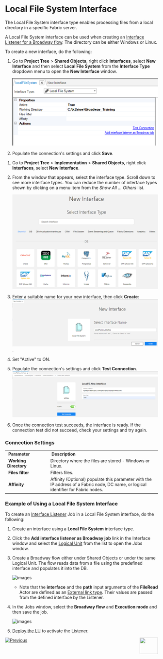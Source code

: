 # Local File System Interface


The Local File System interface type enables processing files from a local directory in a specific Fabric server.

A Local File System interface can be used when creating an [Interface Listener for a Broadway flow](/articles/19_Broadway/09_broadway_integration_with_Fabric.md#interface-listener-for-broadway-flows). The directory can be either Windows or Linux. 

To create a new interface, do the following:

<studio>

1. Go to **Project Tree** > **Shared Objects**, right click **Interfaces**, select **New Interface** and then select **Local File System** from the **Interface Type** dropdown menu to open the **New Interface** window.


   ![image](images/local_1.PNG)

2. Populate the connection's settings and click **Save**.

</studio>   


<web>

1. Go to **Project Tree** > **Implementation** > **Shared Objects**, right click **Interfaces**, select **New Interface**.
   
2. From the window that appears, select the interface type. Scroll down to see more interface types. You can reduce the number of interface types shown by clicking on a menu item from the *Show All ... Others* list. 
   
   ![image](images/local_3WEB.png)
   
3. Enter a suitable name for your new interface, then click **Create**:
   ![image](images/local_1WEB.PNG). 
   
4. Set "Active" to ON. 

4. Populate the connection's settings and click **Test Connection**.
   ![image](images/local_2WEB.PNG)
   
5. Once the connection test succeeds, the interface is ready. If the connection test did not succeed, check your settings and try again. 

</web>   



### Connection Settings

<table>
<tbody>
<tr>
<td width="200pxl">&nbsp;<strong>Parameter</strong></td>
<td width="700pxl">&nbsp;<strong>Description</strong></td>
</tr>
<tr>
<td>&nbsp;<strong>Working Directory&nbsp;</strong></td>
<td>Directory where the files are stored - Windows or Linux.</td>
</tr>
<tr>
<td>&nbsp;<strong>Files filter</strong></td>
<td>Filters files.</td>
</tr>
<tr>
<td>&nbsp;<strong>Affinity</strong></td>
<td>Affinity (Optional) populate this parameter with the IP address of a Fabric node, DC name, or logical identifier for Fabric nodes.</td>
</tr>
</tbody>
</table>




### Example of Using a Local File System Interface

To create an [Interface Listener](/articles/19_Broadway/09_broadway_integration_with_Fabric.md#interface-listener-for-broadway-flows) Job in a Local File System interface, do the following: 

1. Create an interface using a **Local File System** interface type.

2. Click the **Add interface listener as Broadway job** link in the Interface window and select the [Logical Unit](/articles/03_logical_units/01_LU_overview.md) from the list to open the Jobs window. 

3. Create a Broadway flow either under Shared Objects or under the same Logical Unit. The flow reads data from a file using the predefined interface and populates it into the DB. 

   ![images](images/broadway_file_read.PNG)

   * Note that the **interface** and the **path** input arguments of the **FileRead** Actor are defined as an [External link type](/articles/19_Broadway/03_broadway_actor_window.md#actors-inputs-and-outputs). Their values are passed from the defined interface by the Listener.

<studio>
   
4. In the Jobs window, select the **Broadway flow** and **Execution mode** and then save the job.

   ![images](images/02_sftp_2.PNG)

5. [Deploy the LU](/articles/16_deploy_fabric/02_deploy_from_Fabric_Studio.md) to activate the Listener.

</studio>


[![Previous](/articles/images/Previous.png)](05_HTTP_interface.md)[<img align="right" width="60" height="54" src="/articles/images/Next.png">](07_custom_interface.md) 
